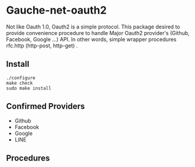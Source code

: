 Gauche-net-oauth2
===================

Not like Oauth 1.0, Oauth2 is a simple protocol.
This package desired to provide convenience procedure to handle Major Oauth2 provider's (Github, Facebook, Google ...) API. In other words, simple wrapper procedures rfc.http (http-post, http-get) .


## Install

    ./configure
    make check
    sudo make install

## Confirmed Providers

- Github
- Facebook
- Google
- LINE

## Procedures

